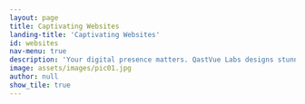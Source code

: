 ```yaml
---
layout: page
title: Captivating Websites
landing-title: 'Captivating Websites'
id: websites
nav-menu: true
description: 'Your digital presence matters. QastVue Labs designs stunning websites that engage, convert, and leave a lasting impression. Unleash the power of your online brand.'
image: assets/images/pic01.jpg
author: null
show_tile: true
---
```

